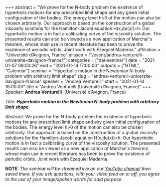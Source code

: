 +++
abstract = "We prove for the N-body problem the existence of hyperbolic motions for any prescribed limit shape and any given initial configuration of the bodies. The energy level h&gt;0 of the motion can also be chosen arbitrarily. Our approach is based on the construction of a global viscosity solutions for the Hamilton-Jacobi equation H(x,du(x))=h. Our hyperbolic motion is in fact a calibrating curve of the viscosity solution. The presented results can also be viewed as a new application of Marchal's theorem, whose main use in recent literature has been to prove the existence of periodic orbits. Joint work with Ezequiel Maderna."
affiliation = "Université d’Avignon, France"
aliases = ["/event/andrea-venturelli-universite-davignon-france/"]
categories = ["dai-seminar"]
date = "2021-01-07 09:00:26"
end = "2021-01-14 17:00:00"
outputs = ["HTML", "Calendar"]
seminar = "Hyperbolic motion in the Newtonian N-body problem with arbitrary limit shape"
slug = "andrea-venturelli-universite-davignon-france"
speaker = "Andrea Venturelli"
start = "2021-01-14 16:00:00"
title = "Andrea Venturelli (Université d’Avignon, France)"
+++
*Speaker:* **Andrea Venturelli**  (Université d’Avignon, France)

*Title:* ***Hyperbolic motion in the Newtonian N-body problem with
arbitrary limit shape***

*Abstract:* We prove for the N-body problem the existence of hyperbolic
motions for any prescribed limit shape and any given initial
configuration of the bodies. The energy level h&gt;0 of the motion can
also be chosen arbitrarily. Our approach is based on the construction of
a global viscosity solutions for the Hamilton-Jacobi equation
H(x,du(x))=h. Our hyperbolic motion is in fact a calibrating curve of
the viscosity solution. The presented results can also be viewed as a
new application of Marchal's theorem, whose main use in recent
literature has been to prove the existence of periodic orbits. Joint
work with Ezequiel Maderna.

**NOTE:** *The seminar will be streamed live on our [YouTube
channel](https://www.youtube.com/channel/UCyNNg155G3iLS7l-qZjboyg) then
saved there. If you ask questions, with your video feed on or off, you
agree to the use of your image/spoken words for said purpose.*
